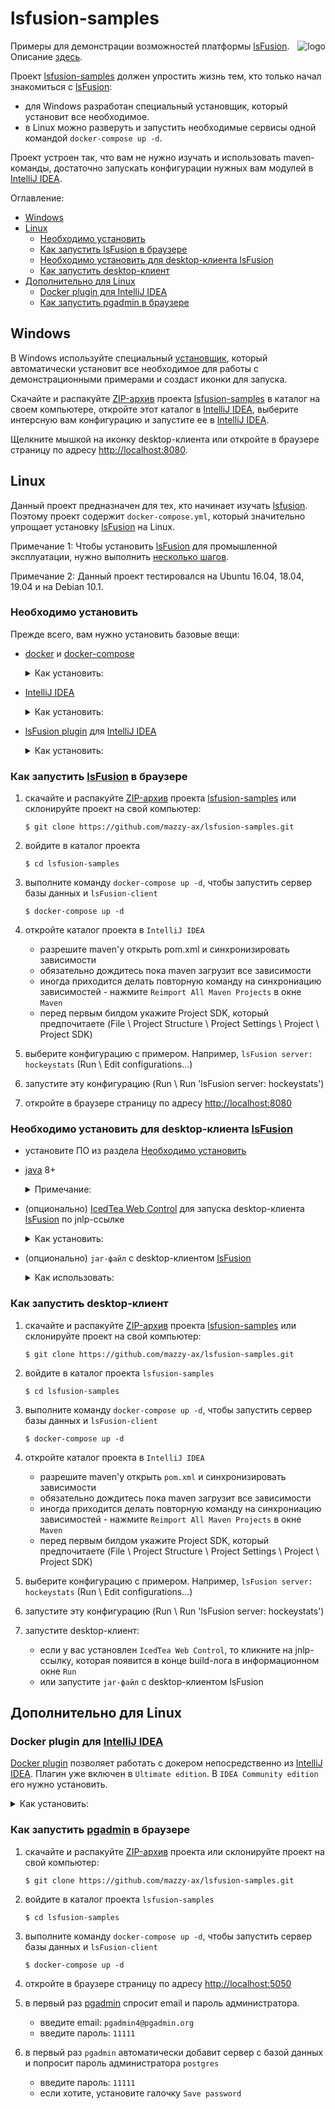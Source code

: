 # lsfusion-samples

[project]:https://github.com/mazzy-ax/lsfusion-samples
[license]:https://github.com/mazzy-ax/lsfusion-samples/blob/master/LICENSE
[lsFusion]:https://lsfusion.org/
[docpage]:https://documentation.lsfusion.org/pages/viewpage.action?pageId=2228236
[git]:https://git-scm.com/download/
[docker]:https://docs.docker.com/
[docker-compose]:https://docs.docker.com/compose/
[IntelliJ IDEA]:https://www.jetbrains.com/idea/
[pgadmin]:https://www.pgadmin.org/

<img alt="logo" src="https://lsfusion.org/themes/lsfusion/assets/images/i-logo-lsfusion.svg" align="right">

Примеры для демонстрации возможностей платформы [lsFusion]. Описание [здесь][docpage]. 

Проект [lsfusion-samples][project] должен упростить жизнь тем, кто только начал знакомиться с [lsFusion]:

* для Windows разработан специальный установщик, который установит все необходимое.
* в Linux можно разверуть и запустить необходимые сервисы одной командой `docker-compose up -d`.

Проект устроен так, что вам не нужно изучать и использовать maven-команды,
достаточно запускать конфигурации нужных вам модулей в [IntelliJ IDEA].

Оглавление:

* [Windows](#Windows)
* [Linux](#Linux)
  * [Необходимо установить](#Необходимо-установить)
  * [Как запустить lsFusion в браузере](#Как-запустить-lsFusion-в-браузере)
  * [Необходимо установить для desktop-клиента lsFusion](#Необходимо-установить-для-desktop-клиента-lsFusion)
  * [Как запустить desktop-клиент](#Как-запустить-desktop-клиент)
* [Дополнительно для Linux](#Дополнительно-для-Linux)
  * [Docker plugin для IntelliJ IDEA](#Docker-plugin-для-IntelliJ-IDEA)
  * [Как запустить pgadmin в браузере](#Как-запустить-pgadmin-в-браузере)

## Windows 

В Windows используйте специальный [установщик](https://documentation.lsfusion.org/pages/viewpage.action?pageId=57738076),
который автоматически установит все необходимое для работы с демонстрационными примерами и создаст иконки для запуска.

Скачайте и распакуйте [ZIP-архив](https://github.com/mazzy-ax/lsfusion-samples/archive/master.zip) проекта [lsfusion-samples][project]
в каталог на своем компьютере, откройте этот каталог в [IntelliJ IDEA],
выберите интерсную вам конфигурацию и запустите ее в [IntelliJ IDEA].

Щелкните мышкой на иконку desktop-клиента или откройте в браузере страницу по адресу <http://localhost:8080>.  

## Linux

Данный проект предназначен для тех, кто начинает изучать [lsfusion]. Поэтому проект содержит `docker-compose.yml`,
который значительно упрощает установку [lsFusion] на Linux.

Примечание 1: Чтобы установить [lsFusion] для промышленной эксплуатации, нужно выполнить [несколько шагов](https://documentation.lsfusion.org/pages/viewpage.action?pageId=57738076).

Примечание 2: Данный проект тестировался на Ubuntu 16.04, 18.04, 19.04 и на Debian 10.1.

### Необходимо установить

Прежде всего, вам нужно установить базовые вещи:

* [docker] и [docker-compose]

  <details>
  <summary>
  Как установить:
  </summary>
  
  В Ubuntu можно установить командами:
  
  ```
  # docker
  
  sudo apt-get update
  
  sudo apt-get install \
      apt-transport-https \
      ca-certificates \
      curl \
      gnupg-agent \
      software-properties-common
  
  curl -fsSL https://download.docker.com/linux/ubuntu/gpg | sudo apt-key add -
  
  sudo add-apt-repository \
     "deb [arch=amd64] https://download.docker.com/linux/ubuntu \
     $(lsb_release -cs) \
     stable"
  
  sudo apt-get update && sudo apt-get install docker-ce docker-ce-cli containerd.io
  
  sudo usermod -aG docker $USER
  
  # docker-compose 1.25.0
  
  sudo curl -L "https://github.com/docker/compose/releases/download/1.25.0/docker-compose-$(uname -s)-$(uname -m)" -o /usr/local/bin/docker-compose
  
  sudo chmod +x /usr/local/bin/docker-compose
  ``` 
  
  Разработчики [docker] вежливо сообщают, что не рекомендуют использовать старые версии докера,
  и начинают инструкцию с команд деинсталляции старых версий.
  На момент создания этого README, команда `sudo apt install docker docker-compose` устанавливает именно старые версии докера.
  Установите так, как написано по ссылке <https://docs.docker.com/install>.
   
  Причечание: на момент создания этого README, по ссылке [docker-compose] приведены команды для установки `docker-compose` версии 1.25.0.
  Обязательно посмотрите на процедуру правильной установки по ссылке <https://docs.docker.com/compose/install/>.
  
  </details>

* [IntelliJ IDEA]

  <details>
  <summary>
  Как установить:
  </summary>
  
  Для работы с демонстрационными примерами достаточно установить `Community Edition`.
  В Ubuntu `IDEA Community Edition` можно найти в штатной утилите `Ubuntu software`
  или установить безо всяких заморочек через `snap`:

    ```
    sudo snap install intellij-idea-community --classic 
    ```
     
  </details>
     
* [lsFusion plugin](https://plugins.jetbrains.com/plugin/7601-lsfusion/) для [IntelliJ IDEA]

  <details>
  <summary>
  Как установить:
  </summary>

  * откройте `File \ Settings \ Plugins` в `IDEA`
  * найдите плагин `lsFusion` и нажмите `Install`
    
  </details>

### Как запустить [lsFusion] в браузере

1. скачайте и распакуйте [ZIP-архив](https://github.com/mazzy-ax/lsfusion-samples/archive/master.zip) проекта [lsfusion-samples][project]
   или склонируйте проект на свой компьютер:

    ```
    $ git clone https://github.com/mazzy-ax/lsfusion-samples.git
    ```

1. войдите в каталог проекта

    ```
    $ cd lsfusion-samples
    ```

1. выполните команду `docker-compose up -d`, чтобы запустить сервер базы данных и `lsFusion-client`

    ```
    $ docker-compose up -d
    ```

1. откройте каталог проекта в `IntelliJ IDEA`

   * разрешите maven'у открыть pom.xml и синхронизировать зависимости
   * обязательно дождитесь пока maven загрузит все зависимости
   * иногда приходится делать повторную команду на синхрониацию зависимостей - нажмите `Reimport All Maven Projects` в окне `Maven`
   * перед первым билдом укажите Project SDK, который предпочитаете (File \ Project Structure \ Project Settings \ Project \ Project SDK)
    
1. выберите конфигурацию с примером. Например, `lsFusion server: hockeystats` (Run \ Edit configurations...)
1. запустите эту конфигурацию (Run \ Run 'lsFusion server: hockeystats')
1. откройте в браузере страницу по адресу <http://localhost:8080>

### Необходимо установить для desktop-клиента [lsFusion]

* установите ПО из раздела [Необходимо установить](#Необходимо-установить)

* [java](https://www.java.com) 8+

  <details>
  <summary>
  Примечание:
  </summary>
    
  В `Ubuntu` достаточно выполнить команду:
    
    ```
    sudo apt install default-jdk
    ```
    
  </details>
    
* (опционально) [IcedTea Web Control](https://icedtea.classpath.org/wiki/IcedTea-Web) для запуска desktop-клиента [lsFusion] по jnlp-ссылке

  <details>
  <summary>
  Как установить:
  </summary>

  `IcedTea Web Control` &mdash; это проект, который позволяет запускать java-апплеты при помощи jnlp-ссылок.
  
  Инструкции по установке можно найти на сайте проекта [IcedTea Web Control](https://icedtea.classpath.org/wiki/IcedTea-Web).
  В Ubuntu можно найти и установить в штатной утилите `Ubuntu software` или командой:
  
    ```
    sudo apt update
    sudo apt install icedtea-netx
    ``` 

  Примечание 1: В [IntelliJ IDEA] выберите интересную вам конфигурацию и запустите Build.
  [IntelliJ IDEA] начнет компиляцию и build модуля [lsFusion]. Когда билд модуля подходит к концу, в log пишется jnlp-ссылка
  на desktop-клиента. Если нажать на нее, то `IceTea Web Control` автоматически запустит desktop-клиент.
  
  Если не установить `IcedTea Web Control`, то desktop-клиент придется запускать вручную.

  Примечание 2: Вы можете убрать назойливый splash, установив переменные окружения:

    ```
    ICEDTEA_WEB_PLUGIN_SPLASH=none
    ICEDTEA_WEB_SPLASH=none
    ```

  </details>

* (опционально) `jar-файл` с desktop-клиентом [lsFusion]

  <details>
  <summary>
  Как использовать:
  </summary>

  * Скачайте desktop-клиент [lsFusion] версии 2.2 по ссылке: <https://download.lsfusion.org/java/lsfusion-client-2.2.jar>
  * Войдите в каталог, куда скачали файл, и выполните команду `java -jar lsfusion-client-2.2.jar`
  * Чтобы скачанный файл можно было запускать щелчком мышки, сделайте скачанный файл исполняемым (executable) командой:

    ```
    `chmod +x lsfusion-client-2.2.jar`
    ```

  </details>

### Как запустить desktop-клиент

1. скачайте и распакуйте [ZIP-архив](https://github.com/mazzy-ax/lsfusion-samples/archive/master.zip) проекта [lsfusion-samples][project]
   или склонируйте проект на свой компьютер:

    ```
    $ git clone https://github.com/mazzy-ax/lsfusion-samples.git
    ```

1. войдите в каталог проекта `lsfusion-samples`

    ```
    $ cd lsfusion-samples
    ```

1. выполните команду `docker-compose up -d`, чтобы запустить сервер базы данных и `lsFusion-client`

    ```
    $ docker-compose up -d
    ```

1. откройте каталог проекта в `IntelliJ IDEA`

   * разрешите maven'у открыть `pom.xml` и синхронизировать зависимости
   * обязательно дождитесь пока maven загрузит все зависимости
   * иногда приходится делать повторную команду на синхрониацию зависимостей - нажмите `Reimport All Maven Projects` в окне `Maven`
   * перед первым билдом укажите Project SDK, который предпочитаете (File \ Project Structure \ Project Settings \ Project \ Project SDK)
    
1. выберите конфигурацию с примером. Например, `lsFusion server: hockeystats` (Run \ Edit configurations...)
1. запустите эту конфигурацию (Run \ Run 'lsFusion server: hockeystats')
1. запустите desktop-клиент:

   * если у вас установлен `IcedTea Web Control`, то кликните на jnlp-ссылку, которая появится в конце build-лога в информационном окне `Run`
   * или запустите `jar-файл` с desktop-клиентом lsFusion


## Дополнительно для Linux

### Docker plugin для [IntelliJ IDEA]

[Docker plugin](https://plugins.jetbrains.com/plugin/7724-docker/) позволяет работать с докером непосредственно из [IntelliJ IDEA].
Плагин уже включен в `Ultimate edition`. В `IDEA Community edition` его нужно установить.

  <details>
  <summary>
  Как установить:
  </summary>

  * откройте `File \ Settings \ Plugins` в `IDEA`
  * найдите плагин `Docker` и нажмите `Install`
    
  </details>

### Как запустить [pgadmin] в браузере

1. скачайте и распакуйте [ZIP-архив](https://github.com/mazzy-ax/lsfusion-samples/archive/master.zip) проекта
   или склонируйте проект на свой компьютер:

    ```
    $ git clone https://github.com/mazzy-ax/lsfusion-samples.git
    ```

1. войдите в каталог проекта `lsfusion-samples`

    ```
    $ cd lsfusion-samples
    ```

1. выполните команду `docker-compose up -d`, чтобы запустить сервер базы данных и `lsFusion-client`

    ```
    $ docker-compose up -d
    ```

1. откройте в браузере страницу по адресу <http://localhost:5050>
1. в первый раз [pgadmin] спросит email и пароль администратора.

   * введите email: `pgadmin4@pgadmin.org`
   * введите пароль: `11111`
   
1. в первый раз `pgadmin` автоматически добавит сервер с базой данных и попросит пароль администратора `postgres`

   * введите пароль: `11111`
   * если хотите, установите галочку `Save password`

